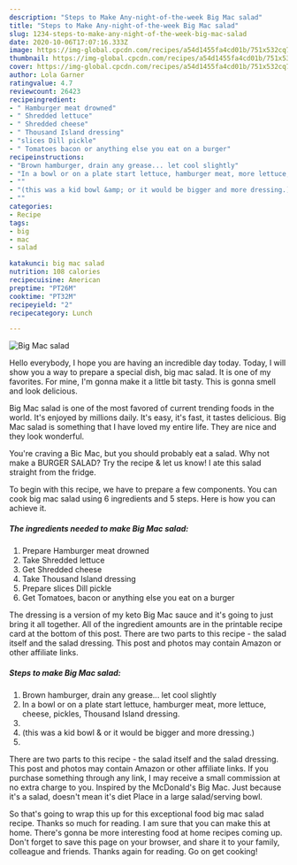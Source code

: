 ```yaml
---
description: "Steps to Make Any-night-of-the-week Big Mac salad"
title: "Steps to Make Any-night-of-the-week Big Mac salad"
slug: 1234-steps-to-make-any-night-of-the-week-big-mac-salad
date: 2020-10-06T17:07:16.333Z
image: https://img-global.cpcdn.com/recipes/a54d1455fa4cd01b/751x532cq70/big-mac-salad-recipe-main-photo.jpg
thumbnail: https://img-global.cpcdn.com/recipes/a54d1455fa4cd01b/751x532cq70/big-mac-salad-recipe-main-photo.jpg
cover: https://img-global.cpcdn.com/recipes/a54d1455fa4cd01b/751x532cq70/big-mac-salad-recipe-main-photo.jpg
author: Lola Garner
ratingvalue: 4.7
reviewcount: 26423
recipeingredient:
- " Hamburger meat drowned"
- " Shredded lettuce"
- " Shredded cheese"
- " Thousand Island dressing"
- "slices Dill pickle"
- " Tomatoes bacon or anything else you eat on a burger"
recipeinstructions:
- "Brown hamburger, drain any grease... let cool slightly"
- "In a bowl or on a plate start lettuce, hamburger meat, more lettuce, cheese, pickles, Thousand Island dressing."
- ""
- "(this was a kid bowl &amp; or it would be bigger and more dressing.)"
- ""
categories:
- Recipe
tags:
- big
- mac
- salad

katakunci: big mac salad 
nutrition: 108 calories
recipecuisine: American
preptime: "PT26M"
cooktime: "PT32M"
recipeyield: "2"
recipecategory: Lunch

---
```



![Big Mac salad](https://img-global.cpcdn.com/recipes/a54d1455fa4cd01b/751x532cq70/big-mac-salad-recipe-main-photo.jpg)

Hello everybody, I hope you are having an incredible day today. Today, I will show you a way to prepare a special dish, big mac salad. It is one of my favorites. For mine, I'm gonna make it a little bit tasty. This is gonna smell and look delicious.

Big Mac salad is one of the most favored of current trending foods in the world. It's enjoyed by millions daily. It's easy, it's fast, it tastes delicious. Big Mac salad is something that I have loved my entire life. They are nice and they look wonderful.

You&#39;re craving a Bic Mac, but you should probably eat a salad. Why not make a BURGER SALAD? Try the recipe &amp; let us know! I ate this salad straight from the fridge.


To begin with this recipe, we have to prepare a few components. You can cook big mac salad using 6 ingredients and 5 steps. Here is how you can achieve it.

<!--inarticleads1-->

##### The ingredients needed to make Big Mac salad:

1. Prepare  Hamburger meat drowned
1. Take  Shredded lettuce
1. Get  Shredded cheese
1. Take  Thousand Island dressing
1. Prepare slices Dill pickle
1. Get  Tomatoes, bacon or anything else you eat on a burger


The dressing is a version of my keto Big Mac sauce and it&#39;s going to just bring it all together. All of the ingredient amounts are in the printable recipe card at the bottom of this post. There are two parts to this recipe - the salad itself and the salad dressing. This post and photos may contain Amazon or other affiliate links. 

<!--inarticleads2-->

##### Steps to make Big Mac salad:

1. Brown hamburger, drain any grease... let cool slightly
1. In a bowl or on a plate start lettuce, hamburger meat, more lettuce, cheese, pickles, Thousand Island dressing.
1. 
1. (this was a kid bowl &amp; or it would be bigger and more dressing.)
1. 


There are two parts to this recipe - the salad itself and the salad dressing. This post and photos may contain Amazon or other affiliate links. If you purchase something through any link, I may receive a small commission at no extra charge to you. Inspired by the McDonald&#39;s Big Mac. Just because it&#39;s a salad, doesn&#39;t mean it&#39;s diet Place in a large salad/serving bowl. 

So that's going to wrap this up for this exceptional food big mac salad recipe. Thanks so much for reading. I am sure that you can make this at home. There's gonna be more interesting food at home recipes coming up. Don't forget to save this page on your browser, and share it to your family, colleague and friends. Thanks again for reading. Go on get cooking!
